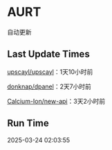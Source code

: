# AURT

自动更新


## Last Update Times

[upscayl/upscayl](https://github.com/upscayl/upscayl)：1天10小时前

[donknap/dpanel](https://github.com/donknap/dpanel)：2天7小时前

[Calcium-Ion/new-api](https://github.com/Calcium-Ion/new-api)：3天2小时前


## Run Time
2025-03-24 02:03:55

